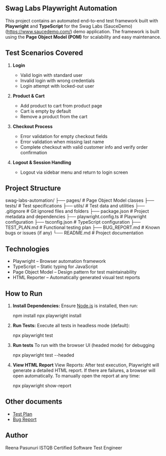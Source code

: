 ## Swag Labs Playwright Automation

This project contains an automated end-to-end test framework built with **Playwright** and **TypeScript** for the Swag Labs (SauceDemo) (https://www.saucedemo.com/) demo application. The framework is built using the **Page Object Model (POM)** for scalability and easy maintenance.

## Test Scenarios Covered

1. **Login**
   - Valid login with standard user
   - Invalid login with wrong credentials
   - Login attempt with locked-out user

2. **Product & Cart**
   - Add product to cart from product page
   - Cart is empty by default
   - Remove a product from the cart

3. **Checkout Process**
   - Error validation for empty checkout fields
   - Error validation when missing last name
   - Complete checkout with valid customer info and verify order confirmation

4. **Logout & Session Handling**
   - Logout via sidebar menu and return to login screen


## Project Structure

swag-labs-automation/
├── pages/               # Page Object Model classes
├── tests/               # Test specifications
├── utils/               # Test data and utilities
├── .gitignore           # Git ignored files and folders
├── package.json         # Project metadata and dependencies
├── playwright.config.ts # Playwright configuration
├── tsconfig.json        # TypeScript configuration
├── TEST_PLAN.md         # Functional testing plan
├── BUG_REPORT.md        # Known bugs or issues (if any)
└── README.md            # Project documentation


## Technologies

- Playwright – Browser automation framework
- TypeScript – Static typing for JavaScript
- Page Object Model – Design pattern for test maintainability
- HTML Reporter – Automatically generated visual test reports


## How to Run

1. **Install Dependencies:** Ensure [Node.js](https://nodejs.org/) is installed, then run:

    npm install
    npx playwright install

2. **Run Tests:** Execute all tests in headless mode (default):

    npx playwright test


3. **Run tests** To run with the browser UI (headed mode) for debugging

    npx playwright test --headed

4. **View HTML Report**
View Reports: After test execution, Playwright will generate a detailed HTML report. If there are failures, a browser will open automatically. To manually open the report at any time:

    npx playwright show-report


## Other documents
- [Test Plan](TEST_PLAN.md)
- [Bug Report](BUG_REPORT.md)


## Author
Reena Pasunuri
ISTQB Certified  Software Test Engineer 


